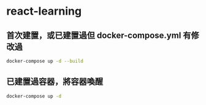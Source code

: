 # react-learning

## 首次建置，或已建置過但 docker-compose.yml 有修改過

```bash
docker-compose up -d --build
```

## 已建置過容器，將容器喚醒

```bash
docker-compose up -d
```
